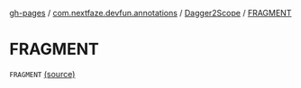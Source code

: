 [gh-pages](../../index.md) / [com.nextfaze.devfun.annotations](../index.md) / [Dagger2Scope](index.md) / [FRAGMENT](./-f-r-a-g-m-e-n-t.md)

# FRAGMENT

`FRAGMENT` [(source)](https://github.com/NextFaze/dev-fun/tree/master/devfun-annotations/src/main/java/com/nextfaze/devfun/annotations/Dagger2.kt#L17)